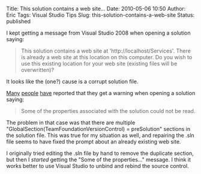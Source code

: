 Title: This solution contains a web site...
Date: 2010-05-06 10:50
Author: Eric
Tags: Visual Studio Tips
Slug: this-solution-contains-a-web-site
Status: published

I kept getting a message from Visual Studio 2008 when opening a solution
saying:

> This solution contains a web site at 'http://localhost/Services'.
> There is already a web site at this location on this computer. Do you
> wish to use this existing location for your web site (existing files
> will be overwritten)?

It looks like the (one?) cause is a corrupt solution file.

[Many](http://bloggingabout.net/blogs/rick/archive/2007/12/06/quot-some-of-the-properties-associated-with-the-solution-could-not-be-read-quot.aspx)
[people](http://blogs.msdn.com/rjohri/archive/2010/03/11/some-of-the-properties-associated-with-the-solution-could-not-be-read.aspx)
[have](http://esersahin.wordpress.com/2009/01/02/some-of-the-properties-associated-with-the-solution-could-not-be-read/)
reported that they get a warning when opening a solution saying:

> Some of the properties associated with the solution could not be read.

The problem in that case was that there are multiple
"GlobalSection(TeamFoundationVersionControl) = preSolution" sections in
the solution file. This was true for my situation as well, and repairing
the .sln file seems to have fixed the prompt about an already existing
web site.

I originally tried editing the .sln file by hand to remove the duplicate
section, but then I *started* getting the "Some of the properties..."
message. I think it works better to use Visual Studio to unbind and
rebind the source control.

